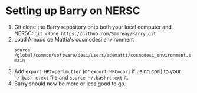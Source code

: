 # Setting up Barry on NERSC

1. Git clone the Barry repository onto both your local computer and NERSC: `git clone https://github.com/Samreay/Barry.git`
2. Load Arnaud de Mattia's cosmodesi environment
    ```
    source /global/common/software/desi/users/adematti/cosmodesi_environment.sh main
    ```
3. Add `export HPC=perlmutter` (or `export HPC=cori` if using cori) to your `~/.bashrc.ext` file and `source ~/.bashrc.ext` it. 
4. Barry should now be more or less good to go.
